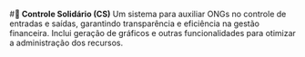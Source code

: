 #**📌 Controle Solidário (CS)**
Um sistema para auxiliar ONGs no controle de entradas e saídas, garantindo transparência e eficiência na gestão financeira. Inclui geração de gráficos e outras funcionalidades para otimizar a administração dos recursos.
